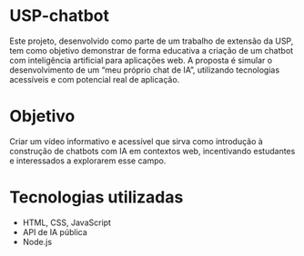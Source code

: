 # USP-chatbot
Este projeto, desenvolvido como parte de um trabalho de extensão da USP, tem como objetivo demonstrar de forma educativa a criação de um chatbot com inteligência artificial para aplicações web. A proposta é simular o desenvolvimento de um “meu próprio chat de IA”, utilizando tecnologias acessíveis e com potencial real de aplicação.

# Objetivo
Criar um vídeo informativo e acessível que sirva como introdução à construção de chatbots com IA em contextos web, incentivando estudantes e interessados a explorarem esse campo.

# Tecnologias utilizadas
- HTML, CSS, JavaScript
- API de IA pública 
- Node.js